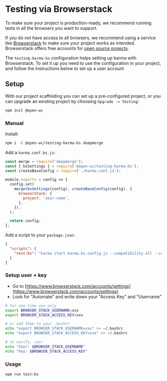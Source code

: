 # Testing via Browserstack

[//]: # 'AUTO INSERT HEADER PREPUBLISH'

To make sure your project is production-ready, we recommend running tests in all the browsers you want to support.

If you do not have access to all browsers, we recommend using a service like [Browserstack](https://www.browserstack.com/) to make sure your project works as intended.
Browserstack offers free accounts for [open source projects](https://www.browserstack.com/open-source).

The `testing-karma-bs` configuration helps setting up karma with Browserstack. To set it up you need to use the configuration in your project, and follow the instructions below to set up a user account

## Setup

With our project scaffolding you can set up a pre-configured project, or you can upgrade an existing project by choosing `Upgrade -> Testing`:

```bash
npm init @open-wc
```

### Manual

Install:

```bash
npm i -D @open-wc/testing-karma-bs deepmerge
```

Add a `karma.conf.bs.js`:

```javascript
const merge = require('deepmerge');
const { bsSettings } = require('@open-wc/testing-karma-bs');
const createBaseConfig = require('./karma.conf.js');

module.exports = config => {
  config.set(
    merge(bsSettings(config), createBaseConfig(config), {
      browserStack: {
        project: 'your-name',
      },
    }),
  );

  return config;
};
```

Add a script to your `package.json`:

```json
{
  "scripts": {
    "test:bs": "karma start karma.bs.config.js --compatibility all --coverage"
  }
}
```

### Setup user + key

- Go to [https://www.browserstack.com/accounts/settings](https://www.browserstack.com/accounts/settings)
- Look for "Automate" and write down your "Access Key" and "Username"

```bash
# for one-time use only
export BROWSER_STACK_USERNAME=xxx
export BROWSER_STACK_ACCESS_KEY=xxx

# or add them to your .bashrc
echo "export BROWSER_STACK_USERNAME=xxx" >> ~/.bashrc
echo "export BROWSER_STACK_ACCESS_KEY=xxx" >> ~/.bashrc

# to verify, run:
echo "User: $BROWSER_STACK_USERNAME"
echo "Key: $BROWSER_STACK_ACCESS_KEY"
```

### Usage

```bash
npm run test:bs
```

<script>
  export default {
    mounted() {
      const editLink = document.querySelector('.edit-link a');
      if (editLink) {
        const url = editLink.href;
        editLink.href = url.substr(0, url.indexOf('/master/')) + '/master/packages/testing-karma-bs/README.md';
      }
    }
  }
</script>
